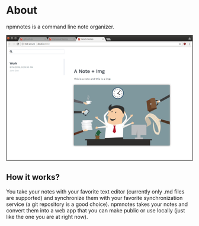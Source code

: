 # About

npmnotes is a command line note organizer.

![](npmnotes.gif)

## How it works?

You take your notes with your favorite text editor (currently only .md files are supported) and synchronize them with your favorite synchronization service (a git repository is a good choice).
npmnotes takes your notes and convert them into a web app that you can make public or use locally (just like the one you are at right now).

